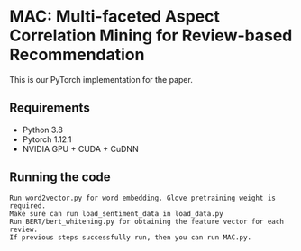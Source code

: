 # MAC: Multi-faceted Aspect Correlation Mining for Review-based Recommendation
This is our PyTorch implementation for the paper.


## Requirements
- Python 3.8 
- Pytorch 1.12.1
- NVIDIA GPU + CUDA + CuDNN

## Running the code

    Run word2vector.py for word embedding. Glove pretraining weight is required.
    Make sure can run load_sentiment_data in load_data.py
    Run BERT/bert_whitening.py for obtaining the feature vector for each review.
    If previous steps successfully run, then you can run MAC.py.
